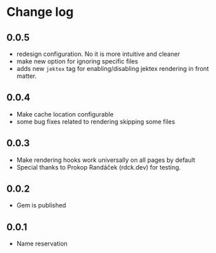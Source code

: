 # Change log

## 0.0.5
- redesign configuration. No it is more intuitive and cleaner
- make new option for ignoring specific files
- adds new `jektex` tag for enabling/disabling jektex rendering in front matter.

## 0.0.4
- Make cache location configurable
- some bug fixes related to rendering skipping some files

## 0.0.3
- Make rendering hooks work universally on all pages by default
- Special thanks to Prokop Randáček (rdck.dev) for testing.

## 0.0.2
- Gem is published

## 0.0.1
- Name reservation
